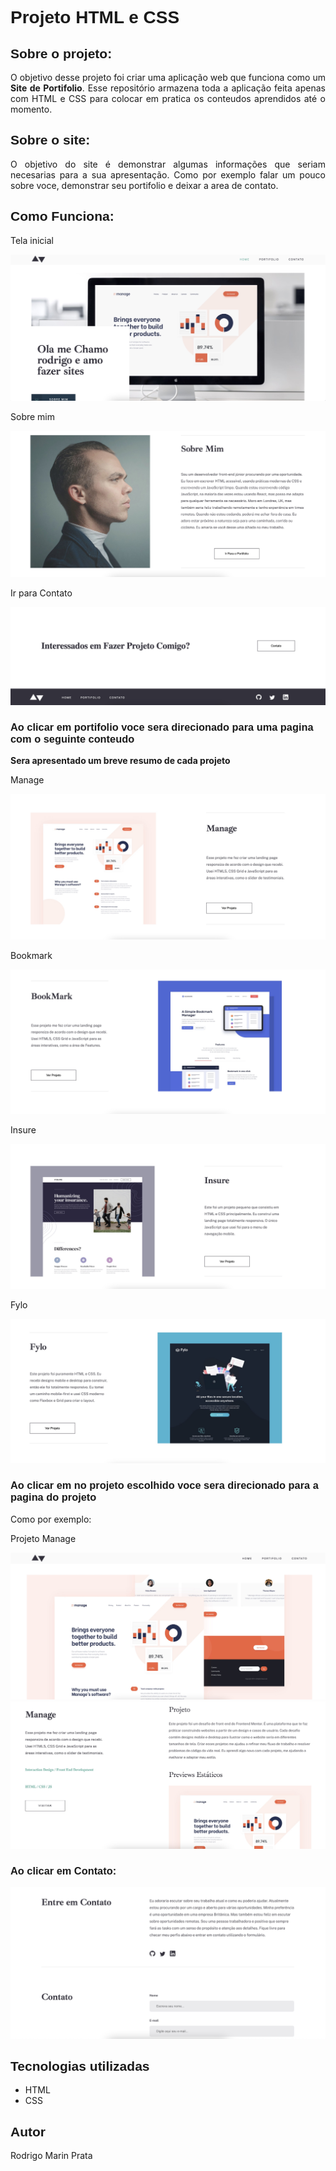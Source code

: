 <h1 style="font-family: sans-serif;">Projeto HTML e CSS</h1>

<h2 style="font-family: sans-serif;">Sobre o projeto:</h2>

<p style="text-align: justify;">
    O objetivo desse projeto foi criar uma aplicação web que funciona como um <strong>Site de Portifolio</strong>. Esse repositório armazena toda a aplicação feita apenas com HTML e CSS para colocar em pratica os conteudos aprendidos até o momento.
</p>

<h2 style="font-family: sans-serif;">Sobre o site:</h2>

<p style="text-align: justify;">
    O objetivo do site é demonstrar algumas informações que seriam necesarias para a sua apresentação. Como por exemplo falar um pouco sobre voce, demonstrar seu portifolio e deixar a area de contato.
</p>

<h2 style="font-family: sans-serif;">Como Funciona:</h2>


<p>Tela inicial</p>
<img src="assets/telainicial.jpeg" alt="Tela Inicial">

<p>Sobre mim</p>
<img src="assets/sobremim.jpeg" alt="Sobre mim">

<p> Ir para Contato</p>
<img src="assets/irparacontato.jpeg" alt="Sobre mim">

<h3 style="font-family: sans-serif;">Ao clicar em portifolio voce sera direcionado para uma pagina com o seguinte conteudo</h3>
<strong> Sera apresentado um breve resumo de cada projeto</strong>
<p> Manage </p>
<img src="assets/portifolio1.jpeg" alt="Manage">

<p> Bookmark</p>
<img src="assets/portifolio2.jpeg" alt="Bookmark">

<p> Insure</p>
<img src="assets/portifolio3.jpeg" alt="Insure">

<p> Fylo</p>
<img src="assets/portifolio4.jpeg" alt="Fylo">


<h3 style="font-family: sans-serif;">Ao clicar em no projeto escolhido voce sera direcionado para a pagina do projeto</h3>

<p>Como por exemplo:</p>

<p> Projeto Manage </p>
<img src="assets/manageparte1.jpeg" alt="Manage">
<img src="assets/manageparte2.jpeg" alt="Manage">

<h3 style="font-family: sans-serif;">Ao clicar em Contato:</h3>

<img src="assets/areadecontato.jpeg" alt="Manage">



<h2 style="font-family: sans-serif;">Tecnologias utilizadas</h2>

<ul>
    <li>HTML</li>
    <li>CSS</li>
</ul>

<h2 style="font-family: sans-serif;">Autor</h2>

<p>Rodrigo Marin Prata</p>
